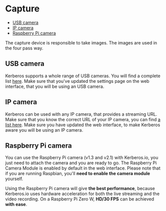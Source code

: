 # Capture

* [USB camera](#usb-camera)
* [IP camera](#ip-camera)
* [Raspberry Pi camera](#raspberry-pi-camera)

The capture device is responsible to take images. The images are used in the four pass way.

<a name="usb-camera"></a>
## USB camera

Kerberos supports a whole range of USB cameras. You will find a complete list [here](https://web.archive.org/web/20120815172655/http://opencv.willowgarage.com/wiki/Welcome/OS/). Make sure that you've updated the settings page on the web interface, that you will be using an USB camera.

<a name="ip-camera"></a>
## IP camera

Kerberos can be used with any IP camera, that provides a streaming URL. Make sure that you know the correct URL of your IP camera, you can find [a list here](http://www.ispyconnect.com/sources.aspx). Make sure you have updated the web interface, to make Kerberos aware you will be using an IP camera.

<a name="raspberry-pi-camera"></a>
## Raspberry Pi camera

You can use the Raspberry Pi camera (v1.3 and v2.1) with Kerberos.io, you just need to attach the camera and you are ready to go. The Raspberry Pi Camera Module is enabled by default in the web interface. Please note that if you are running Raspbian, you'll **need to enable the camera module** yourself.

Using the Raspberry Pi camera will give **the best performance**, because Kerberos.io uses hardware acceleration for both the live streaming and the video recording. On a Raspberry Pi Zero W, **HD/30 FPS** can be achieved **with ease**.
